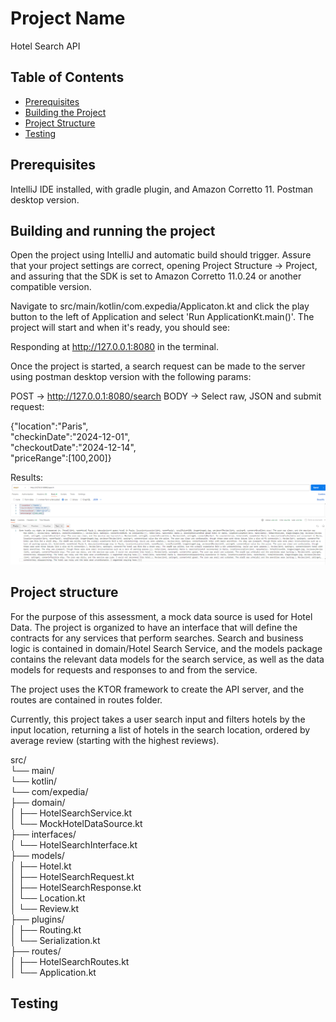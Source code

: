 # Project Name
Hotel Search API

## Table of Contents

- [Prerequisites](#prerequisites)
- [Building the Project](#building-and-running-the-project)
- [Project Structure](#project-structure)
- [Testing](#testing)

## Prerequisites 

IntelliJ IDE installed, with gradle plugin, and Amazon Corretto 11. Postman desktop version.

## Building and running the project
Open the project using IntelliJ and automatic build should trigger. Assure that your project settings
are correct, opening Project Structure -> Project, and assuring that the SDK is set to Amazon Corretto
11.0.24 or another compatible version.

Navigate to src/main/kotlin/com.expedia/Applicaton.kt and click the play button to the left of Application
and select 'Run ApplicationKt.main()'. The project will start and when it's ready, you should see:


Responding at http://127.0.0.1:8080 in the terminal. 

Once the project is started, a search request can be made to the server using postman desktop version with the following
params:

POST -> http://127.0.0.1:8080/search
BODY -> Select raw, JSON and submit request:

{"location":"Paris",  <br/>
"checkinDate":"2024-12-01",  <br/>
"checkoutDate":"2024-12-14",  <br/>
"priceRange":[100,200]}  <br/>

Results:
![Response](images/searchResponse.PNG)


## Project structure
For the purpose of this assessment, a mock data source is used for Hotel Data. The project is organized to
have an interface that will define the contracts for any services that perform searches. Search and business
logic is contained in domain/Hotel Search Service, and the models package contains the relevant data models
for the search service, as well as the data models for requests and responses to and from the service. 

The project uses the KTOR framework to create the API server, and the routes are contained in routes folder.

Currently, this project takes a user search input and filters hotels by the input location, returning a list
of hotels in the search location, ordered by average review (starting with the highest reviews).


src/ <br/>
└── main/ <br/>
└── kotlin/ <br/>
└── com/expedia/ <br/>
├── domain/ <br/>
│   ├── HotelSearchService.kt <br/>
│   └── MockHotelDataSource.kt <br/>
├── interfaces/ <br/>
│   └── HotelSearchInterface.kt <br/>
├── models/ <br/>
│   ├── Hotel.kt <br/>
│   ├── HotelSearchRequest.kt <br/>
│   ├── HotelSearchResponse.kt <br/>
│   └── Location.kt <br/>
│   └── Review.kt <br/>
├── plugins/ <br/>
│   ├── Routing.kt <br/>
│   └── Serialization.kt <br/>
├── routes/ <br/>
│   ├── HotelSearchRoutes.kt <br/>
│   └── Application.kt <br/>


## Testing
